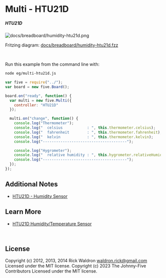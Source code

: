 <!--remove-start-->

# Multi - HTU21D

<!--remove-end-->






##### HTU21D



![docs/breadboard/humidity-htu21d.png](breadboard/humidity-htu21d.png)<br>

Fritzing diagram: [docs/breadboard/humidity-htu21d.fzz](breadboard/humidity-htu21d.fzz)

&nbsp;




Run this example from the command line with:
```bash
node eg/multi-htu21d.js
```


```javascript
var five = require("../");
var board = new five.Board();

board.on("ready", function() {
  var multi = new five.Multi({
    controller: "HTU21D"
  });

  multi.on("change", function() {
    console.log("Thermometer");
    console.log("  celsius           : ", this.thermometer.celsius);
    console.log("  fahrenheit        : ", this.thermometer.fahrenheit);
    console.log("  kelvin            : ", this.thermometer.kelvin);
    console.log("--------------------------------------");

    console.log("Hygrometer");
    console.log("  relative humidity : ", this.hygrometer.relativeHumidity);
    console.log("--------------------------------------");
  });
});


```








## Additional Notes
- [HTU21D - Humidity Sensor](https://www.adafruit.com/products/1899)


## Learn More

- [HTU21D Humidity/Temperature Sensor](https://www.adafruit.com/products/1899)

&nbsp;

<!--remove-start-->

## License
Copyright (c) 2012, 2013, 2014 Rick Waldron <waldron.rick@gmail.com>
Licensed under the MIT license.
Copyright (c) 2023 The Johnny-Five Contributors
Licensed under the MIT license.

<!--remove-end-->
